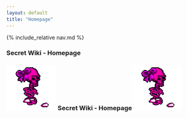 ```yaml
---
layout: default
title: "Homepage"
---
```


{% include_relative nav.md  %}

### Secret Wiki - Homepage

### ![tooltip](/misc_images/walkinggrapple.gif) Secret Wiki - Homepage![tooltip](/misc_images/walkinggrapple.gif)
